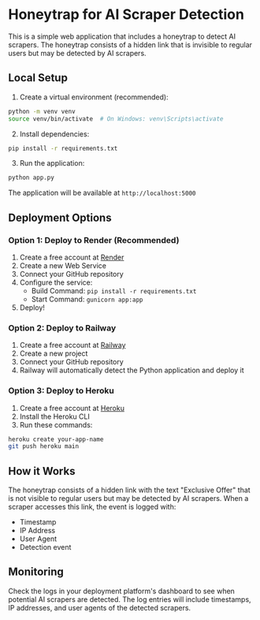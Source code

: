 # Honeytrap for AI Scraper Detection

This is a simple web application that includes a honeytrap to detect AI scrapers. The honeytrap consists of a hidden link that is invisible to regular users but may be detected by AI scrapers.

## Local Setup

1. Create a virtual environment (recommended):
```bash
python -m venv venv
source venv/bin/activate  # On Windows: venv\Scripts\activate
```

2. Install dependencies:
```bash
pip install -r requirements.txt
```

3. Run the application:
```bash
python app.py
```

The application will be available at `http://localhost:5000`

## Deployment Options

### Option 1: Deploy to Render (Recommended)

1. Create a free account at [Render](https://render.com)
2. Create a new Web Service
3. Connect your GitHub repository
4. Configure the service:
   - Build Command: `pip install -r requirements.txt`
   - Start Command: `gunicorn app:app`
5. Deploy!

### Option 2: Deploy to Railway

1. Create a free account at [Railway](https://railway.app)
2. Create a new project
3. Connect your GitHub repository
4. Railway will automatically detect the Python application and deploy it

### Option 3: Deploy to Heroku

1. Create a free account at [Heroku](https://heroku.com)
2. Install the Heroku CLI
3. Run these commands:
```bash
heroku create your-app-name
git push heroku main
```

## How it Works

The honeytrap consists of a hidden link with the text "Exclusive Offer" that is not visible to regular users but may be detected by AI scrapers. When a scraper accesses this link, the event is logged with:
- Timestamp
- IP Address
- User Agent
- Detection event

## Monitoring

Check the logs in your deployment platform's dashboard to see when potential AI scrapers are detected. The log entries will include timestamps, IP addresses, and user agents of the detected scrapers. 